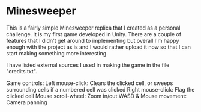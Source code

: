 # Minesweeper

This is a fairly simple Minesweeper replica that I created as a personal challenge. It is my first game developed in Unity. There are a couple of features that I didn't get around to implementing but overall I'm happy enough with the project as is and I would rather upload it now so that I can start making something more interesting.

I have listed external sources I used in making the game in the file "credits.txt".

Game controls:
Left mouse-click: Clears the clicked cell, or sweeps surrounding cells if a numbered cell was clicked
Right mouse-click: Flag the clicked cell
Mouse scroll-wheel: Zoom in/out
WASD & Mouse movement: Camera panning
